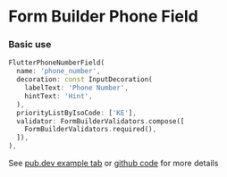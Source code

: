 # Form Builder Phone Field


### Basic use

```dart
FlutterPhoneNumberField(
  name: 'phone_number',
  decoration: const InputDecoration(
    labelText: 'Phone Number',
    hintText: 'Hint',
  ),
  priorityListByIsoCode: ['KE'],
  validator: FormBuilderValidators.compose([
    FormBuilderValidators.required(),
  ]),
),
```

See [pub.dev example tab](https://pub.dev/packages/form_builder_phone_field/example) or [github code](example/lib/main.dart) for more details


